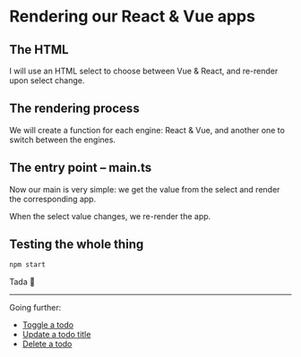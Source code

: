 # Rendering our React & Vue apps

## The HTML

I will use an HTML select to choose between Vue & React, and re-render upon select change.

<!-- include [code:html] ./spa-client-side/index.html -->

## The rendering process

We will create a function for each engine: React & Vue, and another one to switch between the engines.

<!-- include [code:ts] ./spa-client-side/render-app-8.ts -->

## The entry point – main.ts

Now our main is very simple: we get the value from the select and render the corresponding app.

When the select value changes, we re-render the app.

<!-- include [code:ts] ./spa-client-side/main.ts -->

## Testing the whole thing

```sh
npm start
```

Tada 🎉

---

Going further:

- [Toggle a todo](./9-toggle-a-todo.md)
- [Update a todo title](./10-update-a-todo-title.md)
- [Delete a todo](./11-delete-a-todo.md)
